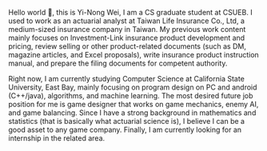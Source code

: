  Hello world 👋, this is Yi-Nong Wei, I am a CS graduate student at CSUEB. I used to work as an actuarial analyst at Taiwan Life Insurance Co., Ltd, a medium-sized insurance company in Taiwan. My previous work content mainly focuses on Investment-Link insurance product development and pricing, review selling or other product-related documents (such as DM, magazine articles, and Excel proposals), write insurance product instruction manual, and prepare the filing documents for competent authority. 

Right now, I am currently studying Computer Science at California State University, East Bay, mainly focusing on program design on PC and android (C++/java), algorithms, and machine learning. The most desired future job position for me is game designer that works on game mechanics, enemy AI, and game balancing. Since I have a strong background in mathematics and statistics (that is basically what actuarial science is), I believe I can be a good asset to any game company. Finally, I am currently looking for an internship in the related area.

<!---
wayne11301/wayne11301 is a ✨ special ✨ repository because its `README.md` (this file) appears on your GitHub profile.
You can click the Preview link to take a look at your changes.
--->
